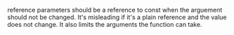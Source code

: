 reference parameters should be a reference to const when the arguement should not be changed. It's misleading if it's a plain reference and the value does not change. It also limits the arguments the function can take. 
